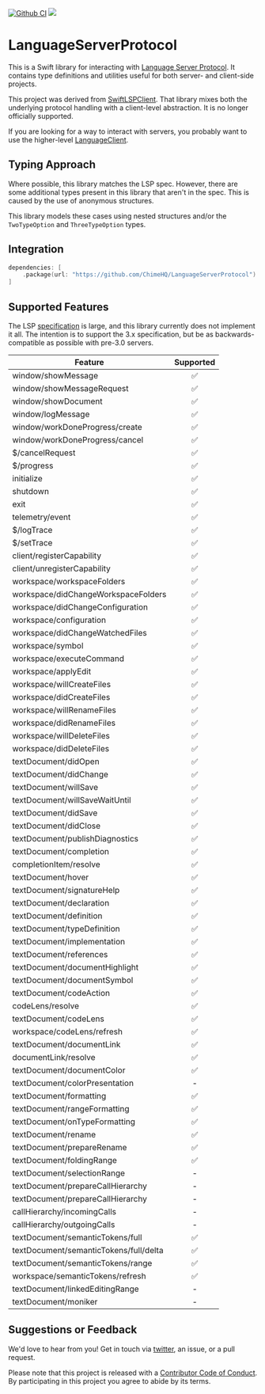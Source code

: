 [![Github CI](https://github.com/ChimeHQ/LanguageServerProtocol/workflows/CI/badge.svg)](https://github.com/ChimeHQ/LanguageServerProtocol/actions)
[![](https://img.shields.io/endpoint?url=https%3A%2F%2Fswiftpackageindex.com%2Fapi%2Fpackages%2FChimeHQ%2FLanguageServerProtocol%2Fbadge%3Ftype%3Dplatforms)](https://swiftpackageindex.com/ChimeHQ/LanguageServerProtocol)

# LanguageServerProtocol

This is a Swift library for interacting with [Language Server Protocol](https://microsoft.github.io/language-server-protocol/). It contains type definitions and utilities useful for both server- and client-side projects.

This project was derived from [SwiftLSPClient](https://github.com/ChimeHQ/SwiftLSPClient). That library mixes both the underlying protocol handling with a client-level abstraction. It is no longer officially supported.

If you are looking for a way to interact with servers, you probably want to use the higher-level [LanguageClient](https://github.com/ChimeHQ/LanguageClient).

## Typing Approach

Where possible, this library matches the LSP spec. However, there are some additional types present in this library that aren't in the spec. This is caused by the use of anonymous structures.

This library models these cases using nested structures and/or the `TwoTypeOption` and `ThreeTypeOption` types.

## Integration

```swift
dependencies: [
    .package(url: "https://github.com/ChimeHQ/LanguageServerProtocol")
]
```

## Supported Features

The LSP [specification](https://microsoft.github.io/language-server-protocol/specification) is large, and this library currently does not implement it all. The intention is to support the 3.x specification, but be as backwards-compatible as possible with pre-3.0 servers. 

| Feature            | Supported |
| -------------------|:---------:|
| window/showMessage | ✅ |
| window/showMessageRequest | ✅ |
| window/showDocument | ✅ |
| window/logMessage | ✅ |
| window/workDoneProgress/create | ✅ |
| window/workDoneProgress/cancel | ✅ |
| $/cancelRequest | ✅ |
| $/progress | ✅ |
| initialize | ✅ |
| shutdown | ✅ |
| exit | ✅ |
| telemetry/event | ✅ |
| $/logTrace | ✅ |
| $/setTrace | ✅ |
| client/registerCapability | ✅ |
| client/unregisterCapability | ✅ |
| workspace/workspaceFolders | ✅ |
| workspace/didChangeWorkspaceFolders | ✅ |
| workspace/didChangeConfiguration | ✅ |
| workspace/configuration | ✅ |
| workspace/didChangeWatchedFiles | ✅ |
| workspace/symbol | ✅ |
| workspace/executeCommand | ✅ |
| workspace/applyEdit | ✅ |
| workspace/willCreateFiles | ✅ |
| workspace/didCreateFiles | ✅ |
| workspace/willRenameFiles | ✅ |
| workspace/didRenameFiles | ✅ |
| workspace/willDeleteFiles | ✅ |
| workspace/didDeleteFiles | ✅ |
| textDocument/didOpen | ✅ |
| textDocument/didChange | ✅ |
| textDocument/willSave | ✅ |
| textDocument/willSaveWaitUntil | ✅ |
| textDocument/didSave | ✅ |
| textDocument/didClose | ✅ |
| textDocument/publishDiagnostics | ✅ |
| textDocument/completion | ✅ |
| completionItem/resolve | ✅ |
| textDocument/hover | ✅ |
| textDocument/signatureHelp | ✅ |
| textDocument/declaration | ✅ |
| textDocument/definition | ✅ |
| textDocument/typeDefinition | ✅ |
| textDocument/implementation | ✅ |
| textDocument/references | ✅  |
| textDocument/documentHighlight | ✅ |
| textDocument/documentSymbol | ✅ |
| textDocument/codeAction | ✅ |
| codeLens/resolve | ✅ |
| textDocument/codeLens | ✅ |
| workspace/codeLens/refresh | ✅ |
| textDocument/documentLink | ✅ |
| documentLink/resolve | ✅ |
| textDocument/documentColor | ✅ |
| textDocument/colorPresentation | - |
| textDocument/formatting | ✅ |
| textDocument/rangeFormatting | ✅ |
| textDocument/onTypeFormatting | ✅ |
| textDocument/rename | ✅ |
| textDocument/prepareRename | ✅ |
| textDocument/foldingRange | ✅ |
| textDocument/selectionRange | - |
| textDocument/prepareCallHierarchy | - |
| textDocument/prepareCallHierarchy | - |
| callHierarchy/incomingCalls | - |
| callHierarchy/outgoingCalls | - |
| textDocument/semanticTokens/full | ✅ |
| textDocument/semanticTokens/full/delta | ✅ |
| textDocument/semanticTokens/range | ✅ |
| workspace/semanticTokens/refresh | ✅ |
| textDocument/linkedEditingRange | - |
| textDocument/moniker | - |

## Suggestions or Feedback

We'd love to hear from you! Get in touch via [twitter](https://twitter.com/chimehq), an issue, or a pull request.

Please note that this project is released with a [Contributor Code of Conduct](CODE_OF_CONDUCT.md). By participating in this project you agree to abide by its terms.
